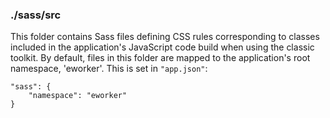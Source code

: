 ### ./sass/src

This folder contains Sass files defining CSS rules corresponding to classes
included in the application's JavaScript code build when using the classic toolkit.
By default, files in this folder are mapped to the application's root namespace, 'eworker'.
This is set in `"app.json"`:

    "sass": {
        "namespace": "eworker"
    }